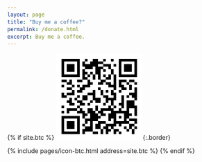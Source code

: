 ```yaml
---
layout: page
title: "Buy me a coffee?"
permalink: /donate.html
excerpt: Buy me a coffee.
---
```


{% if site.btc %}
![btc-address](/images/donate/btc-address.png){:.border}

{% include pages/icon-btc.html address=site.btc %}
{% endif %}
